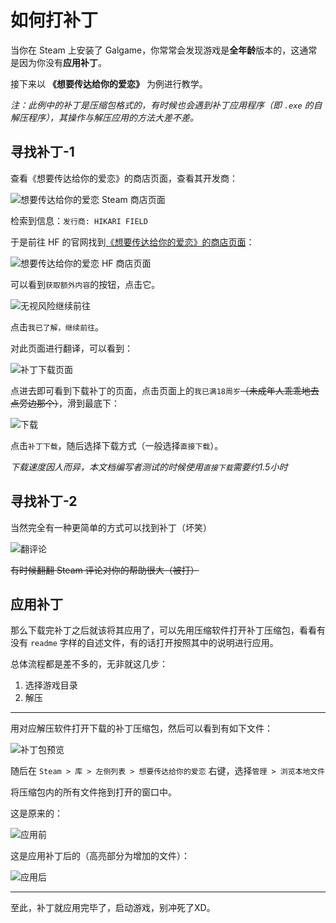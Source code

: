 # 如何打补丁

当你在 Steam 上安装了 Galgame，你常常会发现游戏是**全年龄**版本的，这通常是因为你没有**应用补丁**。

接下来以 **《想要传达给你的爱恋》** 为例进行教学。

_注：此例中的补丁是压缩包格式的，有时候也会遇到补丁应用程序（即 `.exe` 的自解压程序），其操作与解压应用的方法大差不差。_

## 寻找补丁-1

查看《想要传达给你的爱恋》的商店页面，查看其开发商：

![想要传达给你的爱恋 Steam 商店页面](/how-to-patch/1.png)

检索到信息：`发行商: HIKARI FIELD`

于是前往 HF 的官网找到[《想要传达给你的爱恋》的商店页面](https://store.hikarifield.co.jp/shop/koikake)：

![想要传达给你的爱恋 HF 商店页面](/how-to-patch/2.png)

可以看到`获取额外内容`的按钮，点击它。

![无视风险继续前往](/how-to-patch/3.png)

点击`我已了解，继续前往`。

对此页面进行翻译，可以看到：

![补丁下载页面](/how-to-patch/4.png)

点进去即可看到下载补丁的页面，点击页面上的`我已满18周岁`~~（未成年人乖乖地去点旁边那个）~~，滑到最底下：

![下载](/how-to-patch/5.png)

点击`补丁下载`，随后选择下载方式（一般选择`直接下载`）。

_下载速度因人而异，本文档编写者测试的时候使用`直接下载`需要约1.5小时_


## 寻找补丁-2

当然完全有一种更简单的方式可以找到补丁（坏笑）

![翻评论](/how-to-patch/6.png)

~~有时候翻翻 Steam 评论对你的帮助很大（被打）~~

## 应用补丁

那么下载完补丁之后就该将其应用了，可以先用压缩软件打开补丁压缩包，看看有没有 `readme` 字样的自述文件，有的话打开按照其中的说明进行应用。

总体流程都是差不多的，无非就这几步：

1. 选择游戏目录
2. 解压

---

用对应解压软件打开下载的补丁压缩包，然后可以看到有如下文件：

![补丁包预览](/how-to-patch/7.png)

随后在 `Steam > 库 > 左侧列表 > 想要传达给你的爱恋` 右键，选择`管理 > 浏览本地文件`

将压缩包内的所有文件拖到打开的窗口中。

这是原来的：

![应用前](/how-to-patch/8.png)

这是应用补丁后的（高亮部分为增加的文件）：

![应用后](/how-to-patch/9.png)

---
至此，补丁就应用完毕了，启动游戏，别冲死了XD。